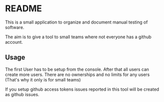 # README

This is a small application to organize and document manual testing of software.

The aim is to give a tool to small teams where not everyone has a github account.

## Usage

The first User has to be setup from the console. After that all users can create more users. There are no ownerships and no limits for any users (That's why it only is for small teams)

If you setup github access tokens issues reported in this tool will be created as github issues.
